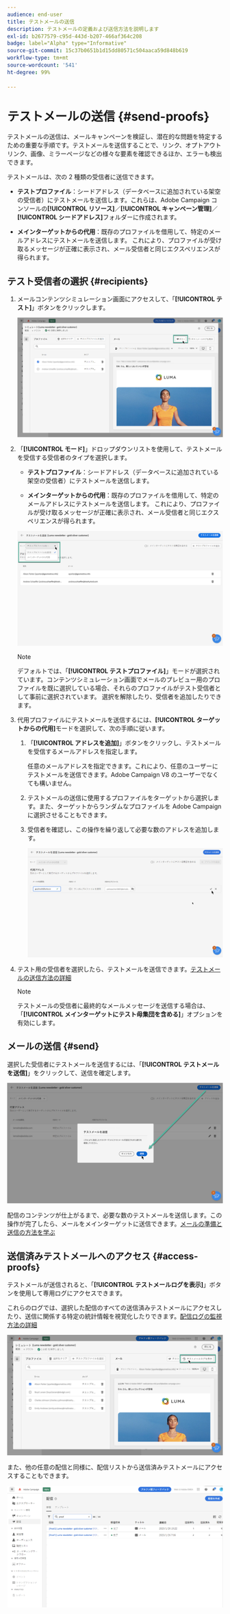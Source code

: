 ```yaml
---
audience: end-user
title: テストメールの送信
description: テストメールの定義および送信方法を説明します
exl-id: b2677579-c95d-443d-b207-466af364c208
badge: label="Alpha" type="Informative"
source-git-commit: 15c37b0651b1d15dd80571c504aaca59d848b619
workflow-type: tm+mt
source-wordcount: '541'
ht-degree: 99%

---
```


# テストメールの送信 {#send-proofs}

テストメールの送信は、メールキャンペーンを検証し、潜在的な問題を特定するための重要な手順です。テストメールを送信することで、リンク、オプトアウトリンク、画像、ミラーページなどの様々な要素を確認できるほか、エラーも検出できます。

テストメールは、次の 2 種類の受信者に送信できます。

* **テストプロファイル**：シードアドレス（データベースに追加されている架空の受信者）にテストメールを送信します。これらは、Adobe Campaign コンソールの&#x200B;**[!UICONTROL リソース]**／**[!UICONTROL キャンペーン管理]**／**[!UICONTROL シードアドレス]**&#x200B;フォルダーに作成されます。

* **メインターゲットからの代用**：既存のプロファイルを借用して、特定のメールアドレスにテストメールを送信します。 これにより、プロファイルが受け取るメッセージが正確に表示され、メール受信者と同じエクスペリエンスが得られます。

## テスト受信者の選択 {#recipients}

1. メールコンテンツシミュレーション画面にアクセスして、「**[!UICONTROL テスト]**」ボタンをクリックします。

   ![](assets/test-button.png)

1. 「**[!UICONTROL モード]**」ドロップダウンリストを使用して、テストメールを受信する受信者のタイプを選択します。

   * **テストプロファイル**：シードアドレス（データベースに追加されている架空の受信者）にテストメールを送信します。

   * **メインターゲットからの代用**：既存のプロファイルを借用して、特定のメールアドレスにテストメールを送信します。 これにより、プロファイルが受け取るメッセージが正確に表示され、メール受信者と同じエクスペリエンスが得られます。

   ![](assets/test-mode.png)

   >[!NOTE]
   >
   >デフォルトでは、「**[!UICONTROL テストプロファイル]**」モードが選択されています。コンテンツシミュレーション画面でメールのプレビュー用のプロファイルを既に選択している場合、それらのプロファイルがテスト受信者として事前に選択されています。 選択を解除したり、受信者を追加したりできます。

1. 代用プロファイルにテストメールを送信するには、**[!UICONTROL ターゲットからの代用]**&#x200B;モードを選択して、次の手順に従います。

   1. 「**[!UICONTROL アドレスを追加]**」ボタンをクリックし、テストメールを受信するメールアドレスを指定します。

      任意のメールアドレスを指定できます。これにより、任意のユーザーにテストメールを送信できます。Adobe Campaign V8 のユーザーでなくても構いません。

   1. テストメールの送信に使用するプロファイルをターゲットから選択します。また、ターゲットからランダムなプロファイルを Adobe Campaign に選択させることもできます。

   1. 受信者を確認し、この操作を繰り返して必要な数のアドレスを追加します。

      ![](assets/substitution.png)

1. テスト用の受信者を選択したら、テストメールを送信できます。[テストメールの送信方法の詳細](#send)

   >[!NOTE]
   >
   >テストメールの受信者に最終的なメールメッセージを送信する場合は、「**[!UICONTROL メインターゲットにテスト母集団を含める]**」オプションを有効にします。

## メールの送信 {#send}

選択した受信者にテストメールを送信するには、「**[!UICONTROL テストメールを送信]**」をクリックして、送信を確定します。

![](assets/send-proof.png)

配信のコンテンツが仕上がるまで、必要な数のテストメールを送信します。この操作が完了したら、メールをメインターゲットに送信できます。[メールの準備と送信の方法を学ぶ](../monitor/prepare-send.md)

## 送信済みテストメールへのアクセス {#access-proofs}

テストメールが送信されると、「**[!UICONTROL テストメールログを表示]**」ボタンを使用して専用ログにアクセスできます。

これらのログでは、選択した配信のすべての送信済みテストメールにアクセスしたり、送信に関係する特定の統計情報を視覚化したりできます。[配信ログの監視方法の詳細](../monitor/delivery-logs.md)

![](assets/proof-log.png)

また、他の任意の配信と同様に、配信リストから送信済みテストメールにアクセスすることもできます。

![](assets/delivery-list.png)
